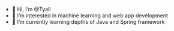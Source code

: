 - 👋 Hi, I’m @Tyall
- 👀 I’m interested in machine learning and web app development
- 🌱 I’m currently learning depths of Java and Spring framework 

<!---
Tyall/Tyall is a ✨ special ✨ repository because its `README.md` (this file) appears on your GitHub profile.
You can click the Preview link to take a look at your changes.
--->

